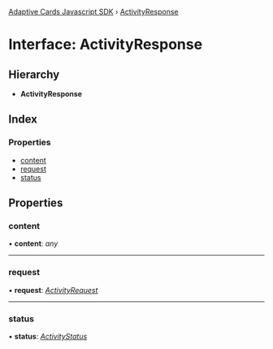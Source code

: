 [Adaptive Cards Javascript SDK](../README.md) › [ActivityResponse](activityresponse.md)

# Interface: ActivityResponse

## Hierarchy

* **ActivityResponse**

## Index

### Properties

* [content](activityresponse.md#content)
* [request](activityresponse.md#request)
* [status](activityresponse.md#status)

## Properties

###  content

• **content**: *any*

___

###  request

• **request**: *[ActivityRequest](activityrequest.md)*

___

###  status

• **status**: *[ActivityStatus](../enums/activitystatus.md)*
